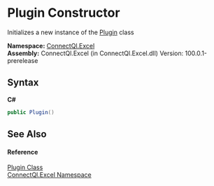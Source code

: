 # Plugin Constructor 
 

Initializes a new instance of the <a href="T_ConnectQl_Excel_Plugin">Plugin</a> class

**Namespace:**&nbsp;<a href="N_ConnectQl_Excel">ConnectQl.Excel</a><br />**Assembly:**&nbsp;ConnectQl.Excel (in ConnectQl.Excel.dll) Version: 100.0.1-prerelease

## Syntax

**C#**<br />
``` C#
public Plugin()
```


## See Also


#### Reference
<a href="T_ConnectQl_Excel_Plugin">Plugin Class</a><br /><a href="N_ConnectQl_Excel">ConnectQl.Excel Namespace</a><br />